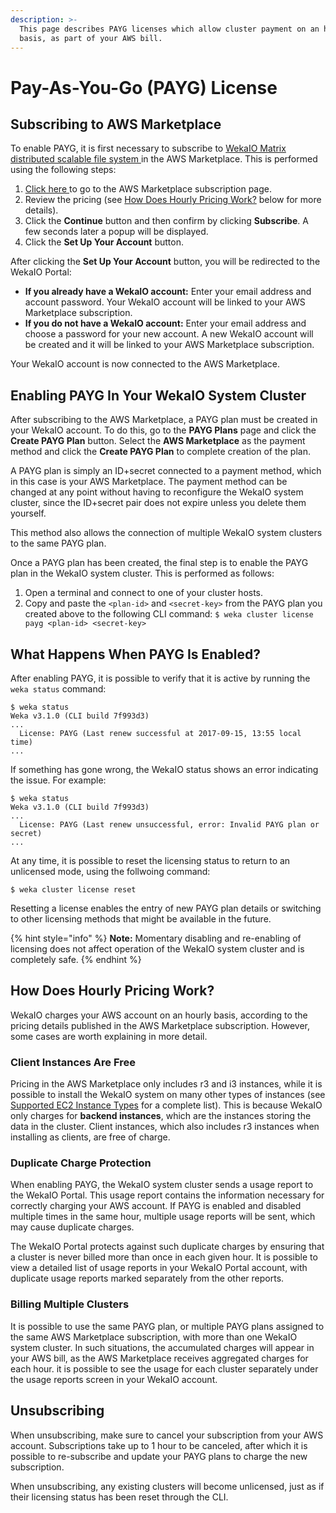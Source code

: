 ```yaml
---
description: >-
  This page describes PAYG licenses which allow cluster payment on an hourly
  basis, as part of your AWS bill.
---
```


# Pay-As-You-Go \(PAYG\) License

## Subscribing to AWS Marketplace

To enable PAYG, it is first necessary to subscribe to [WekaIO Matrix distributed scalable file system ](https://aws.amazon.com/marketplace/pp/B074XFQH6F)in the AWS Marketplace. This is performed using the following steps:

1. [Click here ](https://aws.amazon.com/marketplace/pp/B074XFQH6F) to go to the AWS Marketplace subscription page.
2. Review the pricing \(see [How Does Hourly Pricing Work?](pay-as-you-go.md#how-does-hourly-pricing-work) below for more details\).
3. Click the **Continue** button and then confirm by clicking **Subscribe**. A few seconds later a popup will be displayed.
4. Click the **Set Up Your Account** button.

After clicking the **Set Up Your Account** button, you will be redirected to the WekaIO Portal:

* **If you already have a WekaIO account:** Enter your email address and account password. Your WekaIO account will be linked to your AWS Marketplace subscription.
* **If you do not have a WekaIO account:** Enter your email address and choose a password for your new account. A new WekaIO account will be created and it will be linked to your AWS Marketplace subscription.

Your WekaIO account is now connected to the AWS Marketplace.

## Enabling PAYG In Your WekaIO System Cluster

After subscribing to the AWS Marketplace, a PAYG plan must be created in your WekaIO account. To do this, go to the **PAYG Plans** page and click the **Create PAYG Plan** button. Select the **AWS Marketplace** as the payment method and click the **Create PAYG Plan** to complete creation of the plan.

A PAYG plan is simply an ID+secret connected to a payment method, which in this case is your AWS Marketplace. The payment method can be changed at any point without having to reconfigure the WekaIO system cluster, since the ID+secret pair does not expire unless you delete them yourself.

This method also allows the connection of multiple WekaIO system clusters to the same PAYG plan.

Once a PAYG plan has been created, the final step is to enable the PAYG plan in the WekaIO system cluster. This is performed as follows:

1. Open a terminal and connect to one of your cluster hosts.
2. Copy and paste the `<plan-id>` and `<secret-key>` from the PAYG plan you created above to the following CLI command: `$ weka cluster license payg <plan-id> <secret-key>`

## What Happens When PAYG Is Enabled?

After enabling PAYG, it is possible to verify that it is active by running the `weka status` command:

```text
$ weka status
Weka v3.1.0 (CLI build 7f993d3)
...
  License: PAYG (Last renew successful at 2017-09-15, 13:55 local time)
...
```

If something has gone wrong, the WekaIO status shows an error indicating the issue. For example:

```text
$ weka status
Weka v3.1.0 (CLI build 7f993d3)
...
  License: PAYG (Last renew unsuccessful, error: Invalid PAYG plan or secret)
...
```

At any time, it is possible to reset the licensing status to return to an unlicensed mode, using the follwoing command:

```text
$ weka cluster license reset
```

Resetting a license enables the entry of new PAYG plan details or switching to other licensing methods that might be available in the future.

{% hint style="info" %}
**Note:** Momentary disabling and re-enabling of licensing does not affect operation of the WekaIO system cluster and is completely safe.
{% endhint %}

## How Does Hourly Pricing Work?

WekaIO charges your AWS account on an hourly basis, according to the pricing details published in the AWS Marketplace subscription. However, some cases are worth explaining in more detail.

### Client Instances Are Free

Pricing in the AWS Marketplace only includes r3 and i3 instances, while it is possible to install the WekaIO system on many other types of instances \(see [Supported EC2 Instance Types](../install/aws/supported-ec2-instance-types.md) for a complete list\). This is because WekaIO only charges for **backend instances**, which are the instances storing the data in the cluster. Client instances, which also includes r3 instances when installing as clients, are free of charge.

### Duplicate Charge Protection

When enabling PAYG, the WekaIO system cluster sends a usage report to the WekaIO Portal. This usage report contains the information necessary for correctly charging your AWS account. If PAYG is enabled and disabled multiple times in the same hour, multiple usage reports will be sent, which may cause duplicate charges.

The WekaIO Portal protects against such duplicate charges by ensuring that a cluster is never billed more than once in each given hour. It is possible to view a detailed list of usage reports in your WekaIO Portal account, with duplicate usage reports marked separately from the other reports.

### Billing Multiple Clusters

It is possible to use the same PAYG plan, or multiple PAYG plans assigned to the same AWS Marketplace subscription, with more than one WekaIO system cluster. In such situations, the accumulated charges will appear in your AWS bill, as the AWS Marketplace receives aggregated charges for each hour. it is possible to see the usage for each cluster separately under the usage reports screen in your WekaIO account.

## Unsubscribing

When unsubscribing, make sure to cancel your subscription from your AWS account. Subscriptions take up to 1 hour to be canceled, after which it is possible to re-subscribe and update your PAYG plans to charge the new subscription.

When unsubscribing, any existing clusters will become unlicensed, just as if their licensing status has been reset through the CLI.

